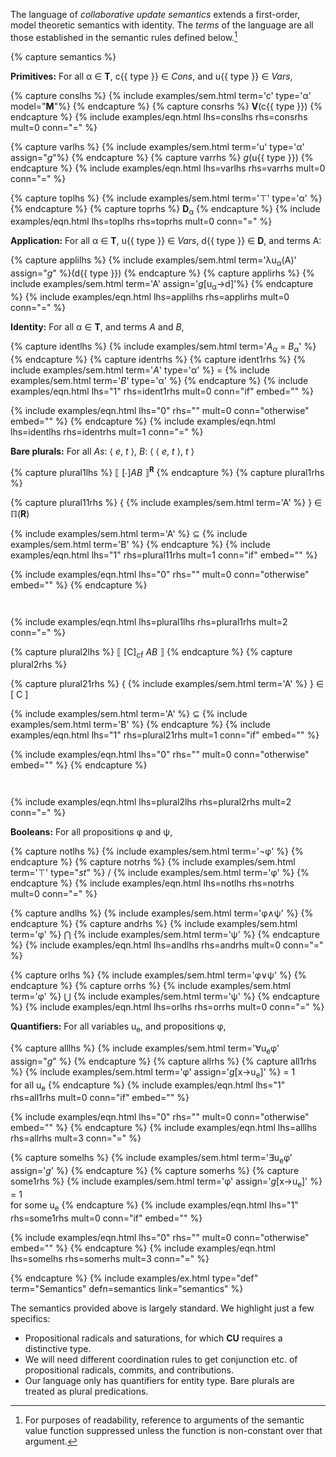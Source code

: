 The language of *collaborative update semantics* extends a first-order, model theoretic semantics with identity. The *terms* of the language are all those established in the semantic rules defined below.[^modelsuppress]

[^modelsuppress]: For purposes of readability, reference to arguments of the semantic value function suppressed unless the function is non-constant over that argument.
  
{% capture semantics %}

**Primitives:** For all &alpha; &isin; **T**, c{{ type }} &isin; *Cons*, and u{{ type }} &isin; *Vars*,

<!-- Cons -->
{% capture conslhs %}
{% include examples/sem.html term='c' type='&alpha;' model="**M**"%}
{% endcapture %}
{% capture consrhs %}
**V**(c{{ type }})
{% endcapture %}
{% include examples/eqn.html lhs=conslhs rhs=consrhs mult=0 conn="=" %}

<!-- Vars -->
{% capture varlhs %}
{% include examples/sem.html term='u' type='&alpha;' assign="*g*"%}
{% endcapture %}
{% capture varrhs %}
*g*(u{{ type }})
{% endcapture %}
{% include examples/eqn.html lhs=varlhs rhs=varrhs mult=0 conn="=" %}

<!-- Top -->
{% capture toplhs %}
{% include examples/sem.html term='&#x22A4;' type='&alpha;' %}
{% endcapture %}
{% capture toprhs %}
**D**<sub>&alpha;</sub>
{% endcapture %}
{% include examples/eqn.html lhs=toplhs rhs=toprhs mult=0 conn="=" %}

**Application:** For all &alpha; &isin; **T**, u{{ type }} &isin; *Vars*, d{{ type }} &isin; **D**, and terms A:

{% capture applilhs %}
{% include examples/sem.html term='&lambda;u<sub>&alpha;</sub>(A)' assign="*g*" %}(d{{ type }})
{% endcapture %}
{% capture applirhs %}
{% include examples/sem.html term='A' assign='*g*[u<sub>&alpha;</sub>&rarr;d]'%} 
{% endcapture %}
{% include examples/eqn.html lhs=applilhs rhs=applirhs mult=0 conn="=" %}

**Identity:** For all &alpha; &isin; **T**, and terms *A* and *B*,

{% capture identlhs %}
{% include examples/sem.html term='*A*<sub>&alpha;</sub> = *B*<sub>&alpha;</sub>' %}
{% endcapture %}
{% capture identrhs %}
{% capture ident1rhs %}
{% include examples/sem.html term='*A*' type='&alpha;' %} = {% include examples/sem.html term='*B*' type='&alpha;' %}
{% endcapture %}
{% include examples/eqn.html lhs="1" rhs=ident1rhs mult=0 conn="if" embed="" %}

{% include examples/eqn.html lhs="0" rhs="" mult=0 conn="otherwise" embed="" %}
{% endcapture %}
{% include examples/eqn.html lhs=identlhs rhs=identrhs mult=1 conn="=" %}

**Bare plurals:** For all *As*: &#x27e8; *e*, *t* &#x27e9;, *B*: &#x27e8; &#x27e8; *e*, *t* &#x27e9;, *t* &#x27e9;

{% capture plural1lhs %}
&#x27e6; [&#x2219;]*AB* &#x27e7;<sup>**R**</sup>
{% endcapture %}
{% capture plural1rhs %}

{% capture plural11rhs %}
{ {% include examples/sem.html term='A' %} } &isin; &#x213f;(**R**)

{% include examples/sem.html term='A' %} &sube; {% include examples/sem.html term='B' %}
{% endcapture %}
{% include examples/eqn.html lhs="1" rhs=plural11rhs mult=1 conn="if" embed="" %}

{% include examples/eqn.html lhs="0" rhs="" mult=0 conn="otherwise" embed="" %}
{% endcapture %}
<div style="padding:1em;"></div>
{% include examples/eqn.html lhs=plural1lhs rhs=plural1rhs mult=2 conn="=" %}

{% capture plural2lhs %}
&#x27e6; [C]<sub>cf</sub> *AB* &#x27e7;
{% endcapture %}
{% capture plural2rhs %}

{% capture plural21rhs %}
{ {% include examples/sem.html term='A' %} } &isin; [ C ]

{% include examples/sem.html term='A' %} &sube; {% include examples/sem.html term='B' %}
{% endcapture %}
{% include examples/eqn.html lhs="1" rhs=plural21rhs mult=1 conn="if" embed="" %}

{% include examples/eqn.html lhs="0" rhs="" mult=0 conn="otherwise" embed="" %}
{% endcapture %}
<div style="padding:1em;"></div>
{% include examples/eqn.html lhs=plural2lhs rhs=plural2rhs mult=2 conn="=" %}

**Booleans:** For all propositions &phi; and &psi;,
<!-- not -->
{% capture notlhs %}
{% include examples/sem.html term='&not;&phi;' %}
{% endcapture %}
{% capture notrhs %}
{% include examples/sem.html term='&#x22A4;' type="*st*" %} / {% include examples/sem.html term='&phi;' %}
{% endcapture %}
{% include examples/eqn.html lhs=notlhs rhs=notrhs mult=0 conn="=" %}
 
<!-- and -->
{% capture andlhs %}
{% include examples/sem.html term='&phi;&and;&psi;' %}
{% endcapture %}
{% capture andrhs %}
{% include examples/sem.html term='&phi;' %} &#x22C2; {% include examples/sem.html term='&psi;' %}
{% endcapture %}
{% include examples/eqn.html lhs=andlhs rhs=andrhs mult=0 conn="=" %}
<!-- or -->
{% capture orlhs %}
{% include examples/sem.html term='&phi;&or;&psi;' %}
{% endcapture %}
{% capture orrhs %}
{% include examples/sem.html term='&phi;' %} &#x22C3; {% include examples/sem.html term='&psi;' %}
{% endcapture %}
{% include examples/eqn.html lhs=orlhs rhs=orrhs mult=0 conn="=" %}
    
**Quantifiers:** For all variables u<sub>e</sub>, and propositions &phi;,

<!-- For all -->
{% capture alllhs %}
{% include examples/sem.html term='&forall;u<sub>e</sub>&phi;' assign="*g*" %}
{% endcapture %}
{% capture allrhs %}
{% capture all1rhs %}
{% include examples/sem.html term='&phi;' assign='*g*[x&rarr;u<sub>e</sub>]' %} = 1 <br />for all u<sub>e</sub>
{% endcapture %}
{% include examples/eqn.html lhs="1" rhs=all1rhs mult=0 conn="if" embed="" %}

{% include examples/eqn.html lhs="0" rhs="" mult=0 conn="otherwise" embed="" %}
{% endcapture %}
{% include examples/eqn.html lhs=alllhs rhs=allrhs mult=3 conn="=" %}

<!-- Some -->
{% capture somelhs %}
{% include examples/sem.html term='&exist;u<sub>e</sub>&phi;' assign='*g*' %}
{% endcapture %}
{% capture somerhs %}
{% capture some1rhs %}
{% include examples/sem.html term='&phi;' assign='*g*[x&rarr;u<sub>e</sub>]' %} = 1 <br />for some u<sub>e</sub>
{% endcapture %}
{% include examples/eqn.html lhs="1" rhs=some1rhs mult=0 conn="if" embed="" %}

{% include examples/eqn.html lhs="0" rhs="" mult=0 conn="otherwise" embed="" %}
{% endcapture %}
{% include examples/eqn.html lhs=somelhs rhs=somerhs mult=3 conn="=" %}

{% endcapture %}
{% include examples/ex.html type="def" term="Semantics" defn=semantics link="semantics" %}

<!-- Notes -->
The semantics provided above is largely standard. We highlight just a few specifics:
  
+ Propositional radicals and saturations, for which **CU** requires a distinctive type.
+ We will need different coordination rules to get conjunction etc. of propositional radicals, commits, and contributions. 
+ Our language only has quantifiers for entity type. Bare plurals are treated as plural predications.
